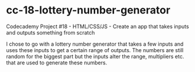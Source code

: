 # cc-18-lottery-number-generator
Codecademy Project #18 - HTML/CSS/JS - Create an app that takes inputs and outputs something from scratch

I chose to go with a lottery number generator that takes a few inputs and uses these inputs to get a certain range of outputs.
The numbers are still random for the biggest part but the inputs alter the range, multipliers etc. that are used to generate these numbers.
